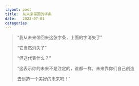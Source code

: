 ```yaml
---
layout: post
title:  从未来带回的字条
date:   2023-07-01
categories: 
---
```


>   “我从未来带回来这张字条，上面的字消失了”
>   
>   “它当然消失了”
>   
>   “但这代表什么？”
>   
>   “这表示你的未来不是注定的，谁都一样，未来靠你们自己创造
>   
>   去创造一个美好的未来吧！”